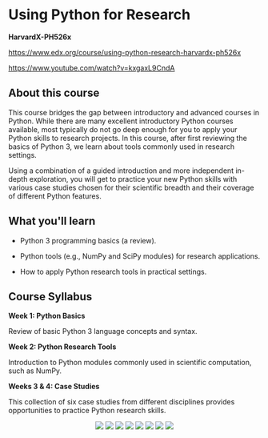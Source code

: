 # Using Python for Research 

**HarvardX-PH526x**

https://www.edx.org/course/using-python-research-harvardx-ph526x

https://www.youtube.com/watch?v=kxgaxL9CndA

## About this course

This course bridges the gap between introductory and advanced courses in Python. While there are many excellent introductory Python courses available, most typically do not go deep enough for you to apply your Python skills to research projects. In this course, after first reviewing the basics of Python 3, we learn about tools commonly used in research settings.

Using a combination of a guided introduction and more independent in-depth exploration, you will get to practice your new Python skills with various case studies chosen for their scientific breadth and their coverage of different Python features.

## What you'll learn

* Python 3 programming basics (a review).

* Python tools (e.g., NumPy and SciPy modules) for research applications.

* How to apply Python research tools in practical settings.

## Course Syllabus

**Week 1: Python Basics**

Review of basic Python 3 language concepts and syntax.
 
**Week 2: Python Research Tools**

Introduction to Python modules commonly used in scientific computation, such as NumPy.
 
**Weeks 3 & 4: Case Studies**

This collection of six case studies from different disciplines provides opportunities to practice Python research skills.

<p align="center">
  <img src="https://github.com/ubarredo/HarvardX-PH526x/blob/master/plots/bird_migration_1.png">
  <img src="https://github.com/ubarredo/HarvardX-PH526x/blob/master/plots/bird_migration_4.png">
  <img src="https://github.com/ubarredo/HarvardX-PH526x/blob/master/plots/classifying_whiskies_1.png">
  <img src="https://github.com/ubarredo/HarvardX-PH526x/blob/master/plots/k_nearest_neighbors.png">
  <img src="https://github.com/ubarredo/HarvardX-PH526x/blob/master/plots/language_processing.png">
  <img src="https://github.com/ubarredo/HarvardX-PH526x/blob/master/plots/random_walks.png">
  <img src="https://github.com/ubarredo/HarvardX-PH526x/blob/master/plots/social_network_analysis_2.png">
  <img src="https://github.com/ubarredo/HarvardX-PH526x/blob/master/plots/wine_classification.png">
</p>
